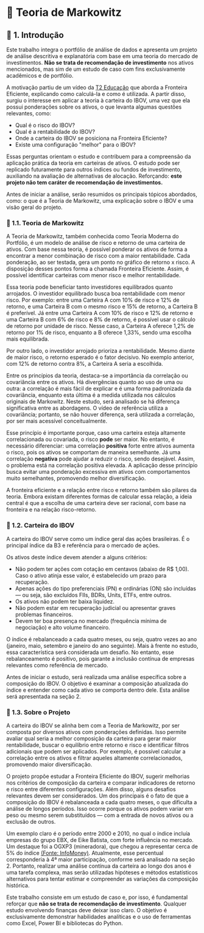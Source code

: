 # 📘 Teoria de Markowitz

## 📂 1. Introdução

Este trabalho integra o portfólio de análise de dados e apresenta um projeto de análise descritiva e explanatória com base em uma teoria do mercado de investimentos. **Não se trata de recomendação de investimento** nos ativos mencionados, mas sim de um estudo de caso com fins exclusivamente acadêmicos e de portfólio.

A motivação partiu de um vídeo da [T2 Educação](https://www.youtube.com/watch?v=i5WCpU07_yo&) que aborda a Fronteira Eficiente, explicando como calculá-la e como é utilizada. A partir disso, surgiu o interesse em aplicar a teoria à carteira do IBOV, uma vez que ela possui ponderações sobre os ativos, o que levanta algumas questões relevantes, como:

- Qual é o risco do IBOV?  
- Qual é a rentabilidade do IBOV?  
- Onde a carteira do IBOV se posiciona na Fronteira Eficiente?  
- Existe uma configuração "melhor" para o IBOV?

Essas perguntas orientam o estudo e contribuem para a compreensão da aplicação prática da teoria em carteiras de ativos. O estudo pode ser replicado futuramente para outros índices ou fundos de investimento, auxiliando na avaliação de alternativas de alocação. Reforçando: **este projeto não tem caráter de recomendação de investimentos.**

Antes de iniciar a análise, serão resumidos os principais tópicos abordados, como: o que é a Teoria de Markowitz, uma explicação sobre o IBOV e uma visão geral do projeto.

### 📌 1.1. Teoria de Markowitz

A Teoria de Markowitz, também conhecida como Teoria Moderna do Portfólio, é um modelo de análise de risco e retorno de uma carteira de ativos. Com base nessa teoria, é possível ponderar os ativos de forma a encontrar a menor combinação de risco com a maior rentabilidade. Cada ponderação, ao ser testada, gera um ponto no gráfico de retorno x risco. A disposição desses pontos forma a chamada Fronteira Eficiente. Assim, é possível identificar carteiras com menor risco e melhor rentabilidade.

Essa teoria pode beneficiar tanto investidores equilibrados quanto arrojados. O investidor equilibrado busca boa rentabilidade com menor risco. Por exemplo: entre uma Carteira A com 10% de risco e 12% de retorno, e uma Carteira B com o mesmo risco e 15% de retorno, a Carteira B é preferível. Já entre uma Carteira A com 10% de risco e 12% de retorno e uma Carteira B com 6% de risco e 8% de retorno, é possível usar o cálculo de retorno por unidade de risco. Nesse caso, a Carteira A oferece 1,2% de retorno por 1% de risco, enquanto a B oferece 1,33%, sendo uma escolha mais equilibrada.

Por outro lado, o investidor arrojado prioriza a rentabilidade. Mesmo diante de maior risco, o retorno esperado é o fator decisivo. No exemplo anterior, com 12% de retorno contra 8%, a Carteira A seria a escolhida.

Entre os princípios da teoria, destaca-se a importância da correlação ou covariância entre os ativos. Há divergências quanto ao uso de uma ou outra: a correlação é mais fácil de explicar e é uma forma padronizada da covariância, enquanto esta última é a medida utilizada nos cálculos originais de Markowitz. Neste estudo, será analisado se há diferença significativa entre as abordagens. O vídeo de referência utiliza a covariância; portanto, se não houver diferença, será utilizada a correlação, por ser mais acessível conceitualmente.

Esse princípio é importante porque, caso uma carteira esteja altamente correlacionada ou covariada, o risco **pode** ser maior. No entanto, é necessário diferenciar: uma correlação **positiva** forte entre ativos aumenta o risco, pois os ativos se comportam de maneira semelhante. Já uma correlação **negativa** pode ajudar a reduzir o risco, sendo desejável. Assim, o problema está na correlação positiva elevada. A aplicação desse princípio busca evitar uma ponderação excessiva em ativos com comportamentos muito semelhantes, promovendo melhor diversificação.

A fronteira eficiente e a relação entre risco e retorno também são pilares da teoria. Embora existam diferentes formas de calcular essa relação, a ideia central é que a escolha de uma carteira deve ser racional, com base na fronteira e na relação risco-retorno.

### 📌 1.2. Carteira do IBOV

A carteira do IBOV serve como um índice geral das ações brasileiras. É o principal índice da B3 e referência para o mercado de ações.

Os ativos deste índice devem atender a alguns critérios:

- Não podem ter ações com cotação em centavos (abaixo de R$ 1,00). Caso o ativo atinja esse valor, é estabelecido um prazo para recuperação.  
- Apenas ações do tipo preferenciais (PN) e ordinárias (ON) são incluídas — ou seja, são excluídos FIIs, BDRs, Units, ETFs, entre outros.  
- Os ativos não podem ter baixa liquidez.  
- Não podem estar em recuperação judicial ou apresentar graves problemas financeiros.  
- Devem ter boa presença no mercado (frequência mínima de negociação) e alto volume financeiro.

O índice é rebalanceado a cada quatro meses, ou seja, quatro vezes ao ano (janeiro, maio, setembro e janeiro do ano seguinte). Mais à frente no estudo, essa característica será considerada um desafio. No entanto, esse rebalanceamento é positivo, pois garante a inclusão contínua de empresas relevantes como referência de mercado.

Antes de iniciar o estudo, será realizada uma análise específica sobre a composição do IBOV. O objetivo é examinar a composição atualizada do índice e entender como cada ativo se comporta dentro dele. Esta análise será apresentada na seção 2.

### 📌 1.3. Sobre o Projeto

A carteira do IBOV se alinha bem com a Teoria de Markowitz, por ser composta por diversos ativos com ponderações definidas. Isso permite avaliar qual seria a melhor composição da carteira para gerar maior rentabilidade, buscar o equilíbrio entre retorno e risco e identificar filtros adicionais que podem ser aplicados. Por exemplo, é possível calcular a correlação entre os ativos e filtrar aqueles altamente correlacionados, promovendo maior diversificação.

O projeto propõe estudar a Fronteira Eficiente do IBOV, sugerir melhorias nos critérios de composição da carteira e comparar indicadores de retorno e risco entre diferentes configurações. Além disso, alguns desafios relevantes devem ser considerados. Um dos principais é o fato de que a composição do IBOV é rebalanceada a cada quatro meses, o que dificulta a análise de longos períodos. Isso ocorre porque os ativos podem variar em peso ou mesmo serem substituídos — com a entrada de novos ativos ou a exclusão de outros. 

Um exemplo claro é o período entre 2000 e 2010, no qual o índice incluía empresas do grupo EBX, de Eike Batista, com forte influência no mercado. Um destaque foi a OGXP3 (mineradora), que chegou a representar cerca de 5% do índice [(Fonte: InfoMoney)](https://www.infomoney.com.br/mercados/como-o-investidor-deve-interpretar-as-mudancas-na-composicao-do-ibovespa). Atualmente, esse percentual corresponderia à 4ª maior participação, conforme será analisado na seção 2. Portanto, realizar uma análise contínua da carteira ao longo dos anos é uma tarefa complexa, mas serão utilizadas hipóteses e métodos estatísticos alternativos para tentar estimar e compreender as variações da composição histórica.

Este trabalho consiste em um estudo de caso e, por isso, é fundamental reforçar que **não se trata de recomendação de investimento**. Qualquer estudo envolvendo finanças deve deixar isso claro. O objetivo é exclusivamente demonstrar habilidades analíticas e o uso de ferramentas como Excel, Power BI e bibliotecas do Python.


